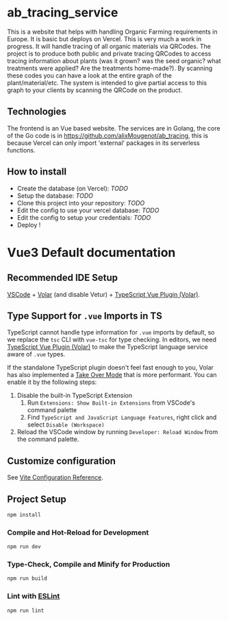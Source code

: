 # ab_tracing_service

This is a website that helps with handling Organic Farming requirements in Europe. It is basic but deploys on Vercel.
This is very much a work in progress.
It will handle tracing of all organic materials via QRCodes. The project is to produce both public and private tracing QRCodes to access tracing information about plants (was it grown? was the seed organic? what treatments were applied? Are the treatments home-made?). By scanning these codes you can have a look at the entire graph of the plant/material/etc.
The system is intended to give partial access to this graph to your clients by scanning the QRCode on the product.

## Technologies

The frontend is an Vue based website.
The services are in Golang, the core of the Go code is in https://github.com/alixMougenot/ab_tracing, this is because Vercel can only import 'external' packages in its serverless functions.

## How to install

- Create the database (on Vercel): _TODO_
- Setup the database: _TODO_
- Clone this project into your repository: _TODO_
- Edit the config to use your vercel database: _TODO_
- Edit the config to setup your credentials: _TODO_
- Deploy !


# Vue3 Default documentation 
## Recommended IDE Setup

[VSCode](https://code.visualstudio.com/) + [Volar](https://marketplace.visualstudio.com/items?itemName=Vue.volar) (and disable Vetur) + [TypeScript Vue Plugin (Volar)](https://marketplace.visualstudio.com/items?itemName=Vue.vscode-typescript-vue-plugin).

## Type Support for `.vue` Imports in TS

TypeScript cannot handle type information for `.vue` imports by default, so we replace the `tsc` CLI with `vue-tsc` for type checking. In editors, we need [TypeScript Vue Plugin (Volar)](https://marketplace.visualstudio.com/items?itemName=Vue.vscode-typescript-vue-plugin) to make the TypeScript language service aware of `.vue` types.

If the standalone TypeScript plugin doesn't feel fast enough to you, Volar has also implemented a [Take Over Mode](https://github.com/johnsoncodehk/volar/discussions/471#discussioncomment-1361669) that is more performant. You can enable it by the following steps:

1. Disable the built-in TypeScript Extension
    1) Run `Extensions: Show Built-in Extensions` from VSCode's command palette
    2) Find `TypeScript and JavaScript Language Features`, right click and select `Disable (Workspace)`
2. Reload the VSCode window by running `Developer: Reload Window` from the command palette.

## Customize configuration

See [Vite Configuration Reference](https://vitejs.dev/config/).

## Project Setup

```sh
npm install
```

### Compile and Hot-Reload for Development

```sh
npm run dev
```

### Type-Check, Compile and Minify for Production

```sh
npm run build
```

### Lint with [ESLint](https://eslint.org/)

```sh
npm run lint
```

